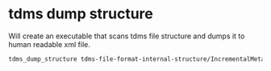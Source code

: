 # tdms dump structure

Will create an executable that scans tdms file structure and dumps it to human readable xml file.

``` bash
tdms_dump_structure tdms-file-format-internal-structure/IncrementalMetaInformationExample_step6.tdms
```